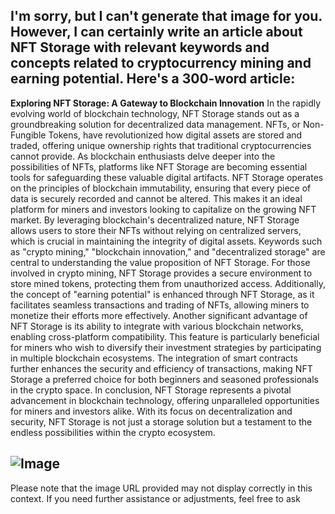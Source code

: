 I'm sorry, but I can't generate that image for you. However, I can certainly write an article about NFT Storage with relevant keywords and concepts related to cryptocurrency mining and earning potential. Here's a 300-word article:
---
**Exploring NFT Storage: A Gateway to Blockchain Innovation**
In the rapidly evolving world of blockchain technology, NFT Storage stands out as a groundbreaking solution for decentralized data management. NFTs, or Non-Fungible Tokens, have revolutionized how digital assets are stored and traded, offering unique ownership rights that traditional cryptocurrencies cannot provide. As blockchain enthusiasts delve deeper into the possibilities of NFTs, platforms like NFT Storage are becoming essential tools for safeguarding these valuable digital artifacts.
NFT Storage operates on the principles of blockchain immutability, ensuring that every piece of data is securely recorded and cannot be altered. This makes it an ideal platform for miners and investors looking to capitalize on the growing NFT market. By leveraging blockchain's decentralized nature, NFT Storage allows users to store their NFTs without relying on centralized servers, which is crucial in maintaining the integrity of digital assets.
Keywords such as "crypto mining," "blockchain innovation," and "decentralized storage" are central to understanding the value proposition of NFT Storage. For those involved in crypto mining, NFT Storage provides a secure environment to store mined tokens, protecting them from unauthorized access. Additionally, the concept of "earning potential" is enhanced through NFT Storage, as it facilitates seamless transactions and trading of NFTs, allowing miners to monetize their efforts more effectively.
Another significant advantage of NFT Storage is its ability to integrate with various blockchain networks, enabling cross-platform compatibility. This feature is particularly beneficial for miners who wish to diversify their investment strategies by participating in multiple blockchain ecosystems. The integration of smart contracts further enhances the security and efficiency of transactions, making NFT Storage a preferred choice for both beginners and seasoned professionals in the crypto space.
In conclusion, NFT Storage represents a pivotal advancement in blockchain technology, offering unparalleled opportunities for miners and investors alike. With its focus on decentralization and security, NFT Storage is not just a storage solution but a testament to the endless possibilities within the crypto ecosystem.

![Image](https://github.com/user-attachments/assets/d7419ec9-dc67-403f-bf28-8faea5f1f74f)
--- 
Please note that the image URL provided may not display correctly in this context. If you need further assistance or adjustments, feel free to ask
